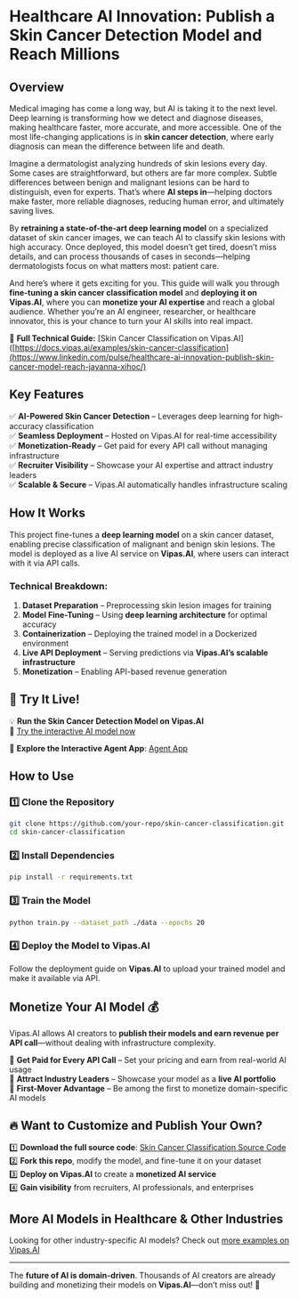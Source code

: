 # Healthcare AI Innovation: Publish a Skin Cancer Detection Model and Reach Millions

## Overview
Medical imaging has come a long way, but AI is taking it to the next level. Deep learning is transforming how we detect and diagnose diseases, making healthcare faster, more accurate, and more accessible. One of the most life-changing applications is in **skin cancer detection**, where early diagnosis can mean the difference between life and death.

Imagine a dermatologist analyzing hundreds of skin lesions every day. Some cases are straightforward, but others are far more complex. Subtle differences between benign and malignant lesions can be hard to distinguish, even for experts. That’s where **AI steps in**—helping doctors make faster, more reliable diagnoses, reducing human error, and ultimately saving lives.

By **retraining a state-of-the-art deep learning model** on a specialized dataset of skin cancer images, we can teach AI to classify skin lesions with high accuracy. Once deployed, this model doesn’t get tired, doesn’t miss details, and can process thousands of cases in seconds—helping dermatologists focus on what matters most: patient care.

And here’s where it gets exciting for you. This guide will walk you through **fine-tuning a skin cancer classification model** and **deploying it on Vipas.AI**, where you can **monetize your AI expertise** and reach a global audience. Whether you’re an AI engineer, researcher, or healthcare innovator, this is your chance to turn your AI skills into real impact.

🔗 **Full Technical Guide:** [Skin Cancer Classification on Vipas.AI]([https://docs.vipas.ai/examples/skin-cancer-classification](https://www.linkedin.com/pulse/healthcare-ai-innovation-publish-skin-cancer-model-reach-jayanna-xihoc/)

## Key Features
✅ **AI-Powered Skin Cancer Detection** – Leverages deep learning for high-accuracy classification  
✅ **Seamless Deployment** – Hosted on Vipas.AI for real-time accessibility  
✅ **Monetization-Ready** – Get paid for every API call without managing infrastructure  
✅ **Recruiter Visibility** – Showcase your AI expertise and attract industry leaders  
✅ **Scalable & Secure** – Vipas.AI automatically handles infrastructure scaling  

## How It Works
This project fine-tunes a **deep learning model** on a skin cancer dataset, enabling precise classification of malignant and benign skin lesions. The model is deployed as a live AI service on **Vipas.AI**, where users can interact with it via API calls.

### Technical Breakdown:
1. **Dataset Preparation** – Preprocessing skin lesion images for training  
2. **Model Fine-Tuning** – Using **deep learning architecture** for optimal accuracy  
3. **Containerization** – Deploying the trained model in a Dockerized environment  
4. **Live API Deployment** – Serving predictions via **Vipas.AI’s scalable infrastructure**  
5. **Monetization** – Enabling API-based revenue generation  

## 🚀 Try It Live!
💡 **Run the Skin Cancer Detection Model on Vipas.AI**  
🔗 [Try the interactive AI model now](https://www.vipas.ai/models/mdl-txpby5w7p3jzc)  

🔗 **Explore the Interactive Agent App**: [Agent App](https://www.vipas.ai/apps/app-n973kjfu5086k)

## How to Use
### 1️⃣ Clone the Repository
```sh
git clone https://github.com/your-repo/skin-cancer-classification.git
cd skin-cancer-classification
```

### 2️⃣ Install Dependencies
```sh
pip install -r requirements.txt
```

### 3️⃣ Train the Model
```sh
python train.py --dataset_path ./data --epochs 20
```

### 4️⃣ Deploy the Model to Vipas.AI
Follow the deployment guide on **Vipas.AI** to upload your trained model and make it available via API.

## Monetize Your AI Model 💰
Vipas.AI allows AI creators to **publish their models and earn revenue per API call**—without dealing with infrastructure complexity.

🔹 **Get Paid for Every API Call** – Set your pricing and earn from real-world AI usage  
🔹 **Attract Industry Leaders** – Showcase your model as a **live AI portfolio**  
🔹 **First-Mover Advantage** – Be among the first to monetize domain-specific AI models  

## 🔥 Want to Customize and Publish Your Own?
1️⃣ **Download the full source code**: [Skin Cancer Classification Source Code](https://utils.vipas.ai/vps-ipynb/skin_cancer_classification/skin_cancer_classification.zip)  
2️⃣ **Fork this repo**, modify the model, and fine-tune it on your dataset  
3️⃣ **Deploy on Vipas.AI** to create a **monetized AI service**  
4️⃣ **Gain visibility** from recruiters, AI professionals, and enterprises  

## More AI Models in Healthcare & Other Industries
Looking for other industry-specific AI models? Check out [more examples on Vipas.AI](https://www.vipas.ai/ai-creators#examples)  

---

The **future of AI is domain-driven**. Thousands of AI creators are already building and monetizing their models on **Vipas.AI**—don’t miss out! 🚀

